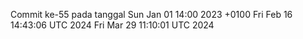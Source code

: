 Commit ke-55 pada tanggal Sun Jan 01 14:00 2023 +0100
Fri Feb 16 14:43:06 UTC 2024
Fri Mar 29 11:10:01 UTC 2024
